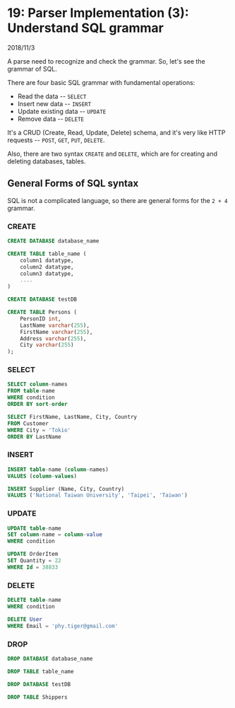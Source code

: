 # 19: Parser Implementation (3): Understand SQL grammar

2018/11/3

A parse need to recognize and check the grammar. So, let's see the grammar of SQL.

There are four basic SQL grammar with fundamental operations:

- Read the data  --  `SELECT`
- Insert new data  --  `INSERT`
- Update existing data  --  `UPDATE`
- Remove data  --  `DELETE`

It's a CRUD (Create, Read, Update, Delete) schema, and it's very like HTTP requests -- `POST`, `GET`, `PUT`, `DELETE`.

Also, there are two syntax `CREATE` and `DELETE`, which are for creating and deleting databases, tables.

## General Forms of SQL syntax

SQL is not a complicated language, so there are general forms for the `2 + 4` grammar.

### CREATE

```sql
CREATE DATABASE database_name

CREATE TABLE table_name (
    column1 datatype,
    column2 datatype,
    column3 datatype,
    ....
)
```

```sql
CREATE DATABASE testDB

CREATE TABLE Persons (
    PersonID int,
    LastName varchar(255),
    FirstName varchar(255),
    Address varchar(255),
    City varchar(255)
);
```

### SELECT

```sql
SELECT column-names
FROM table-name
WHERE condition
ORDER BY sort-order
```

```sql
SELECT FirstName, LastName, City, Country
FROM Customer
WHERE City = 'Tokio'
ORDER BY LastName
```

### INSERT

```sql
INSERT table-name (column-names)
VALUES (column-values)
```

```sql
INSERT Supplier (Name, City, Country)
VALUES ('National Taiwan University', 'Taipei', 'Taiwan')
```

### UPDATE

```sql
UPDATE table-name
SET column-name = column-value
WHERE condition
```

```sql
UPDATE OrderItem
SET Quantity = 22
WHERE Id = 38833
```

### DELETE

```sql
DELETE table-name
WHERE condition
```

```sql
DELETE User
WHERE Email = 'phy.tiger@gmail.com'
```

### DROP

```sql
DROP DATABASE database_name

DROP TABLE table_name
```

```sql
DROP DATABASE testDB

DROP TABLE Shippers
```